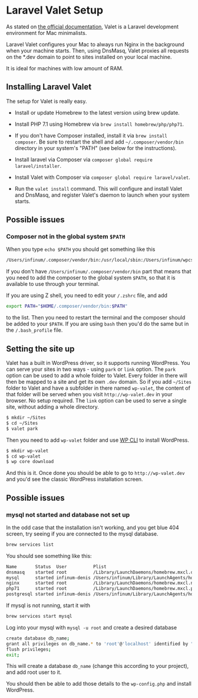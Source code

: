 # Laravel Valet Setup

As stated on [the official documentation](https://laravel.com/docs/5.4/valet), Valet is a Laravel development environment for Mac minimalists.

Laravel Valet configures your Mac to always run Nginx in the background when your machine starts. Then, using DnsMasq, Valet proxies all requests on the *.dev domain to point to sites installed on your local machine.

It is ideal for machines with low amount of RAM.

## Installing Laravel Valet

The setup for Valet is really easy.

* Install or update Homebrew to the latest version using brew update.

* Install PHP 7.1 using Homebrew via `brew install homebrew/php/php71`.

* If you don't have Composer installed, install it via `brew install composer`. Be sure to restart the shell and add  `~/.composer/vendor/bin` directory in your system's "PATH" (see below for the instructions).

* Install laravel via Composer via `composer global require laravel/installer`.

* Install Valet with Composer via `composer global require laravel/valet`.

* Run the `valet install` command. This will configure and install Valet and DnsMasq, and register Valet's daemon to launch when your system starts.

## Possible issues

### Composer not in the global system `$PATH`

When you type `echo $PATH` you should get something like this

```sh
/Users/infinum/.composer/vendor/bin:/usr/local/sbin:/Users/infinum/wpcs/vendor/bin:/Users/infinum/.rbenv/shims:/Users/infinum/.rbenv/bin:/Users/infinum/bin:/usr/local/bin:/usr/local/bin:/usr/bin:/bin:/usr/sbin:/sbin:/opt/X11/bin
```

If you don't have `/Users/infinum/.composer/vendor/bin` part that means that you need to add the composer to the global system `$PATH`, so that it is available to use through your terminal.

If you are using Z shell, you need to edit your `/.zshrc` file, and add

```sh
export PATH="$HOME/.composer/vendor/bin:$PATH"
```

to the list. Then you need to restart the terminal and the composer should be added to your `$PATH`. If you are using `bash` then you'd do the same but in the `/.bash_profile` file.

## Setting the site up

Valet has a built in WordPress driver, so it supports running WordPress. You can serve your sites in two ways - using `park` or `link` option.
The `park` option can be used to add a whole folder to Valet. Every folder in there will then be mapped to a site and get its own `.dev` domain. So if you add `~/Sites` folder to Valet and have a subfolder in there named `wp-valet`, the content of that folder will be served when you visit `http://wp-valet.dev` in your browser. No setup required. The `link` option can be used to serve a single site, without adding a whole directory.

```sh
$ mkdir ~/Sites
$ cd ~/Sites
$ valet park
```

Then you need to add `wp-valet` folder and use [WP CLI](http://wp-cli.org/) to install WordPress.

```sh
$ mkdir wp-valet
$ cd wp-valet
$ wp core download
```

And this is it. Once done you should be able to go to `http://wp-valet.dev` and you'd see the classic WordPress installation screen.

## Possible issues

### mysql not started and database not set up

In the odd case that the installation isn't working, and you get blue 404 screen, try seeing if you are connected to the mysql database.

```sh
brew services list
```

You should see something like this:

```sh
Name       Status  User          Plist
dnsmasq    started root          /Library/LaunchDaemons/homebrew.mxcl.dnsmasq.plist
mysql      started infinum-denis /Users/infinum/Library/LaunchAgents/homebrew.mxcl.mysql.plist
nginx      started root          /Library/LaunchDaemons/homebrew.mxcl.nginx.plist
php71      started root          /Library/LaunchDaemons/homebrew.mxcl.php71.plist
postgresql started infinum-denis /Users/infinum/Library/LaunchAgents/homebrew.mxcl.postgresql.plist
```

If mysql is not running, start it with

```sh
brew services start mysql
```

Log into your mysql with `mysql -u root` and create a desired database


```sh
create database db_name;
grant all privileges on db_name.* to 'root'@'localhost' identified by "";
flush privileges;
exit;
```

This will create a database `db_name` (change this according to your project), and add root user to it.

You should then be able to add those details to the `wp-config.php` and install WordPress.
